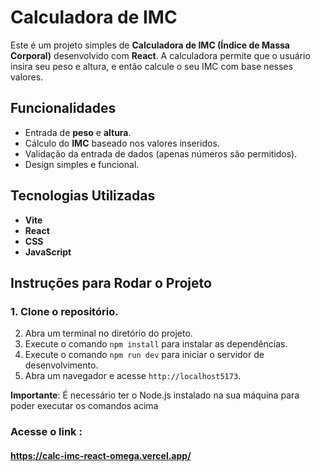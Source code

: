 # Calculadora de IMC

Este é um projeto simples de **Calculadora de IMC (Índice de Massa Corporal)** desenvolvido com **React**. A calculadora permite que o usuário insira seu peso e altura, e então calcule o seu IMC com base nesses valores.

## Funcionalidades

- Entrada de **peso** e **altura**.
- Cálculo do **IMC** baseado nos valores inseridos.
- Validação da entrada de dados (apenas números são permitidos).
- Design simples e funcional.

## Tecnologias Utilizadas

- **Vite**
- **React**
- **CSS**
- **JavaScript**

## Instruções para Rodar o Projeto

### 1. Clone o repositório.
2. Abra um terminal no diretório do projeto.
3. Execute o comando `npm install` para instalar as dependências.
4. Execute o comando `npm run dev` para iniciar o servidor de desenvolvimento.
5. Abra um navegador e acesse `http://localhost5173`.

**Importante**: É necessário ter o Node.js instalado na sua máquina para poder executar os comandos acima
### Acesse o link : 
#### https://calc-imc-react-omega.vercel.app/
